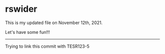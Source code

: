 # rswider

This is my updated file on November 12th, 2021. 

Let's have some fun!!!

---

Trying to link this commit with TESR123-5
